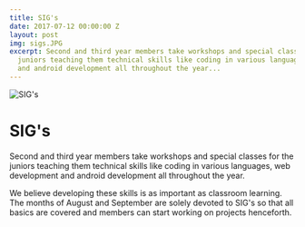 ```yaml
---
title: SIG's
date: 2017-07-12 00:00:00 Z
layout: post
img: sigs.JPG
excerpt: Second and third year members take workshops and special classes for the
  juniors teaching them technical skills like coding in various languages, web development
  and android development all throughout the year...
---
```


![SIG's]({{site.baseurl}}/images/sigs.JPG)

# SIG's
Second and third year members take workshops and
special classes for the juniors teaching them technical
skills like coding in various languages, web development
and android development all throughout the year.

We believe developing these skills is as important as classroom learning. The months of August and September are solely devoted to SIG's so that all basics are covered and members can start working on projects henceforth. 